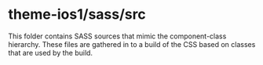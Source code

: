 # theme-ios1/sass/src

This folder contains SASS sources that mimic the component-class hierarchy. These files
are gathered in to a build of the CSS based on classes that are used by the build.
